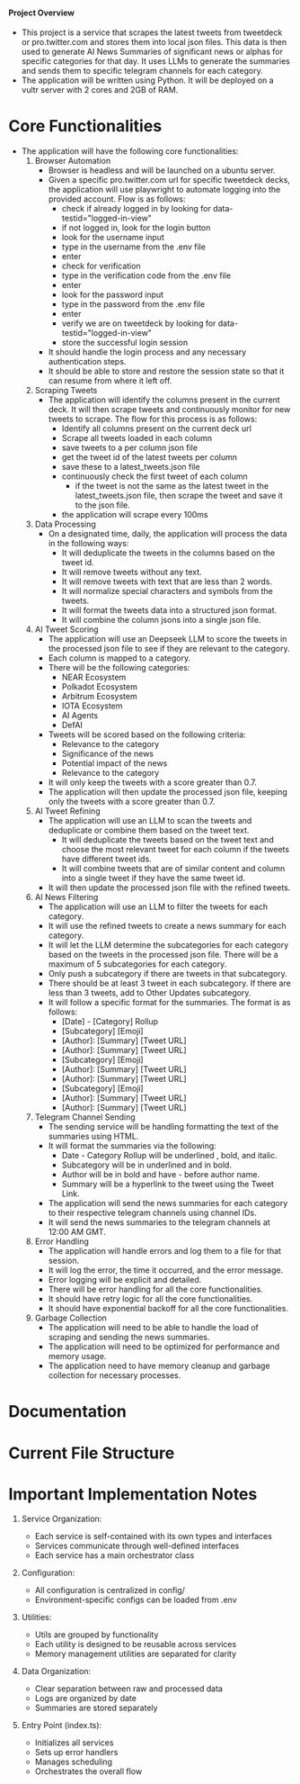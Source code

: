 #### Project Overview
- This project is a service that scrapes the latest tweets from tweetdeck or pro.twitter.com and stores them into local json files. This data is then used to generate AI News Summaries of significant news or alphas for specific categories for that day. It uses LLMs to generate the summaries and sends them to specific telegram channels for each category.
- The application will be written using Python. It will be deployed on a vultr server with 2 cores and 2GB of RAM.

# Core Functionalities
- The application will have the following core functionalities:
    1. Browser Automation
        - Browser is headless and will be launched on a ubuntu server.
        - Given a specific pro.twitter.com url for specific tweetdeck decks, the application will use playwright to automate logging into the provided account. Flow is as follows:
            - check if already logged in by looking for data-testid="logged-in-view"
            - if not logged in, look for the login button
            - look for the username input
            - type in the username from the .env file
            - enter
            - check for verification
            - type in the verification code from the .env file
            - enter
            - look for the password input
            - type in the password from the .env file
            - enter
            - verify we are on tweetdeck by looking for data-testid="logged-in-view"
            - store the successful login session
        - It should handle the login process and any necessary authentication steps.
        - It should be able to store and restore the session state so that it can resume from where it left off.
    2. Scraping Tweets
        - The application will identify the columns present in the current deck. It will then scrape tweets and continuously monitor for new tweets to scrape. The flow for this process is as follows:
            - Identify all columns present on the current deck url
            - Scrape all tweets loaded in each column
            - save tweets to a per column json file
            - get the tweet id of the latest tweets per column
            - save these to a latest_tweets.json file
            - continuously check the first tweet of each column
                - if the tweet is not the same as the latest tweet in the latest_tweets.json file, then scrape the tweet and save it to the json file.
            - the application will scrape every 100ms
    3. Data Processing
        - On a designated time, daily, the application will process the data in the following ways:
            - It will deduplicate the tweets in the columns based on the tweet id.
            - It will remove tweets without any text.
            - It will remove tweets with text that are less than 2 words.
            - It will normalize special characters and symbols from the tweets.
            - It will format the tweets data into a structured json format.
            - It will combine the column jsons into a single json file.
    4. AI Tweet Scoring
        - The application will use an Deepseek LLM to score the tweets in the processed json file to see if they are relevant to the category.
        - Each column is mapped to a category.
        - There will be the following categories:
            - NEAR Ecosystem
            - Polkadot Ecosystem
            - Arbitrum Ecosystem
            - IOTA Ecosystem
            - AI Agents
            - DefAI
        - Tweets will be scored based on the following criteria:
            - Relevance to the category
            - Significance of the news
            - Potential impact of the news
            - Relevance to the category
        - It will only keep the tweets with a score greater than 0.7.
        - The application will then update the processed json file, keeping only the tweets with a score greater than 0.7.
    5. AI Tweet Refining
        - The application will use an LLM to scan the tweets and deduplicate or combine them based on the tweet text.
            - It will deduplicate the tweets based on the tweet text and choose the most relevant tweet for each column if the tweets have different tweet ids.
            - It will combine tweets that are of similar content and column into a single tweet if they have the same tweet id.
        - It will then update the processed json file with the refined tweets.
    6. AI News Filtering
        - The application will use an LLM to filter the tweets for each category.
        - It will use the refined tweets to create a news summary for each category.
        - It will let the LLM determine the subcategories for each category based on the tweets in the processed json file. There will be a maximum of 5 subcategories for each category.
        - Only push a subcategory if there are tweets in that subcategory.
        - There should be at least 3 tweet in each subcategory. If there are less than 3 tweets, add to Other Updates subcategory.
        - It will follow a specific format for the summaries. The format is as follows:
            - [Date] - [Category] Rollup
            - [Subcategory] [Emoji]
            - [Author]: [Summary] [Tweet URL]
            - [Author]: [Summary] [Tweet URL]
            - [Subcategory] [Emoji]
            - [Author]: [Summary] [Tweet URL]
            - [Author]: [Summary] [Tweet URL]
            - [Subcategory] [Emoji]
            - [Author]: [Summary] [Tweet URL]
            - [Author]: [Summary] [Tweet URL]
    7. Telegram Channel Sending
        - The sending service will be handling formatting the text of the summaries using HTML.
        - It will format the summaries via the following:
            - Date - Category Rollup will be underlined , bold, and italic.
            - Subcategory will be in underlined and in bold.
            - Author will be in bold and have - before author name.
            - Summary will be a hyperlink to the tweet using the Tweet Link.
        - The application will send the news summaries for each category to their respective telegram channels using channel IDs.
        - It will send the news summaries to the telegram channels at 12:00 AM GMT.
    8. Error Handling
        - The application will handle errors and log them to a file for that session.
        - It will log the error, the time it occurred, and the error message.
        - Error logging will be explicit and detailed.
        - There will be error handling for all the core functionalities.
        - It should have retry logic for all the core functionalities.
        - It should have exponential backoff for all the core functionalities.
    9. Garbage Collection
        - The application will need to be able to handle the load of scraping and sending the news summaries.
        - The application will need to be optimized for performance and memory usage.
        - The application need to have memory cleanup and garbage collection for necessary processes.

# Documentation

# Current File Structure


# Important Implementation Notes

1. Service Organization:
   - Each service is self-contained with its own types and interfaces
   - Services communicate through well-defined interfaces
   - Each service has a main orchestrator class

2. Configuration:
   - All configuration is centralized in config/
   - Environment-specific configs can be loaded from .env

3. Utilities:
   - Utils are grouped by functionality
   - Each utility is designed to be reusable across services
   - Memory management utilities are separated for clarity

4. Data Organization:
   - Clear separation between raw and processed data
   - Logs are organized by date
   - Summaries are stored separately

5. Entry Point (index.ts):
   - Initializes all services
   - Sets up error handlers
   - Manages scheduling
   - Orchestrates the overall flow


